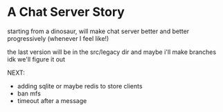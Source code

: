 # A Chat Server Story

starting from a dinosaur, will make chat server better and better progressively (whenever I feel like!)

the last version will be in the src/legacy dir and maybe i'll make branches idk we'll figure it out

NEXT:
- adding sqlite or maybe redis to store clients
- ban mfs
- timeout after a message

